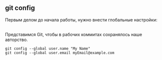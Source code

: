 ## git config

Первым делом до начала работы, нужно внести глобальные настройки:

<br>
Представимся Git, чтобы в рабочих коммитах сохранялось наше авторство.

<br>

```bash=
git config --global user.name "My Name"
git config --global user.email myEmail@example.com
```